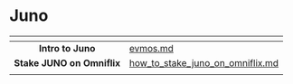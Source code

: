 # Juno

<table data-view="cards"><thead><tr><th align="center"></th><th data-hidden data-card-target data-type="content-ref"></th></tr></thead><tbody><tr><td align="center"><strong>Intro to Juno</strong></td><td><a href="evmos.md">evmos.md</a></td></tr><tr><td align="center"><strong>Stake JUNO on Omniflix</strong></td><td><a href="how_to_stake_juno_on_omniflix.md">how_to_stake_juno_on_omniflix.md</a></td></tr><tr><td align="center"></td><td></td></tr></tbody></table>
